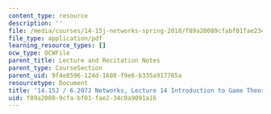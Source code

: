 ```yaml
---
content_type: resource
description: ''
file: /media/courses/14-15j-networks-spring-2018/f89a20089cfabf01fae234c0a9091a16_MIT14_15JS18_lec14.pdf
file_type: application/pdf
learning_resource_types: []
ocw_type: OCWFile
parent_title: Lecture and Recitation Notes
parent_type: CourseSection
parent_uid: 9f4e8596-124d-1608-f9e6-b335a917765a
resourcetype: Document
title: '14.15J / 6.207J Networks, Lecture 14 Introduction to Game Theory: Part 2'
uid: f89a2008-9cfa-bf01-fae2-34c0a9091a16
---
```

